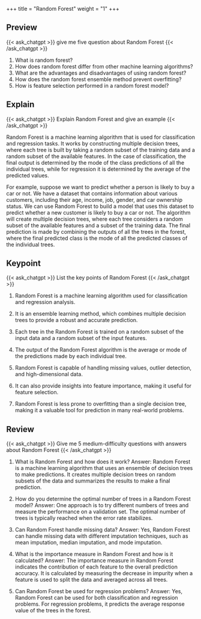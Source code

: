 +++
title = "Random Forest"
weight = "1"
+++
## Preview
{{< ask_chatgpt >}}
give me five question about Random Forest
{{< /ask_chatgpt >}}

1. What is random forest?
2. How does random forest differ from other machine learning algorithms?
3. What are the advantages and disadvantages of using random forest?
4. How does the random forest ensemble method prevent overfitting?
5. How is feature selection performed in a random forest model?   

## Explain
{{< ask_chatgpt >}}
Explain Random Forest and give an example
{{< /ask_chatgpt >}}

Random Forest is a machine learning algorithm that is used for classification and regression tasks. It works by constructing multiple decision trees, where each tree is built by taking a random subset of the training data and a random subset of the available features. In the case of classification, the final output is determined by the mode of the class predictions of all the individual trees, while for regression it is determined by the average of the predicted values.

For example, suppose we want to predict whether a person is likely to buy a car or not. We have a dataset that contains information about various customers, including their age, income, job, gender, and car ownership status. We can use Random Forest to build a model that uses this dataset to predict whether a new customer is likely to buy a car or not. The algorithm will create multiple decision trees, where each tree considers a random subset of the available features and a subset of the training data. The final prediction is made by combining the outputs of all the trees in the forest, where the final predicted class is the mode of all the predicted classes of the individual trees.   

## Keypoint
{{< ask_chatgpt >}}
List the key points of Random Forest
{{< /ask_chatgpt >}}

1. Random Forest is a machine learning algorithm used for classification and regression analysis.

2. It is an ensemble learning method, which combines multiple decision trees to provide a robust and accurate prediction.

3. Each tree in the Random Forest is trained on a random subset of the input data and a random subset of the input features.

4. The output of the Random Forest algorithm is the average or mode of the predictions made by each individual tree.

5. Random Forest is capable of handling missing values, outlier detection, and high-dimensional data.

6. It can also provide insights into feature importance, making it useful for feature selection.

7. Random Forest is less prone to overfitting than a single decision tree, making it a valuable tool for prediction in many real-world problems.   

## Review
{{< ask_chatgpt >}}
Give me 5 medium-difficulty questions with answers about Random Forest
{{< /ask_chatgpt >}}

1. What is Random Forest and how does it work? 
Answer: Random Forest is a machine learning algorithm that uses an ensemble of decision trees to make predictions. It creates multiple decision trees on random subsets of the data and summarizes the results to make a final prediction.

2. How do you determine the optimal number of trees in a Random Forest model? 
Answer: One approach is to try different numbers of trees and measure the performance on a validation set. The optimal number of trees is typically reached when the error rate stabilizes.

3. Can Random Forest handle missing data? 
Answer: Yes, Random Forest can handle missing data with different imputation techniques, such as mean imputation, median imputation, and mode imputation.

4. What is the importance measure in Random Forest and how is it calculated? 
Answer: The importance measure in Random Forest indicates the contribution of each feature to the overall prediction accuracy. It is calculated by measuring the decrease in impurity when a feature is used to split the data and averaged across all trees.

5. Can Random Forest be used for regression problems? 
Answer: Yes, Random Forest can be used for both classification and regression problems. For regression problems, it predicts the average response value of the trees in the forest.   

